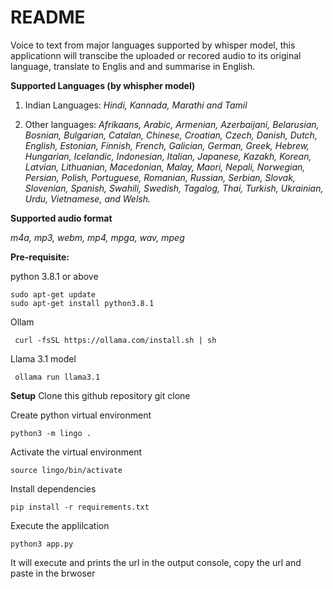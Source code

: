 # README
Voice to text from major languages supported by whisper model, this applicationn will transcibe the uploaded or recored audio to its original language, translate to Englis and and summarise in English.

**Supported Languages (by whispher model)**
1. Indian Languages:
    _Hindi, Kannada, Marathi and Tamil_

2. Other languages:
    _Afrikaans, Arabic, Armenian, Azerbaijani, Belarusian, Bosnian, Bulgarian, Catalan, Chinese, Croatian, Czech, Danish, Dutch, English, Estonian, Finnish, French, Galician, German, Greek, Hebrew, Hungarian, Icelandic, Indonesian, Italian, Japanese, Kazakh, Korean, Latvian, Lithuanian, Macedonian, Malay, Maori, Nepali, Norwegian, Persian, Polish, Portuguese, Romanian, Russian, Serbian, Slovak, Slovenian, Spanish, Swahili, Swedish, Tagalog, Thai, Turkish, Ukrainian, Urdu, Vietnamese, and Welsh._



**Supported audio format**

_m4a, mp3, webm, mp4, mpga, wav, mpeg_

**Pre-requisite:**

python 3.8.1 or above

    sudo apt-get update
    sudo apt-get install python3.8.1

Ollam

     curl -fsSL https://ollama.com/install.sh | sh
    
Llama 3.1 model

     ollama run llama3.1

**Setup**
Clone this github repository
    git clone

Create python virtual environment

    python3 -m lingo .

Activate the virtual environment

    source lingo/bin/activate

Install dependencies

    pip install -r requirements.txt

Execute the applilcation

    python3 app.py

It will execute and prints the url in the output console, copy the url and paste in the brwoser
    
